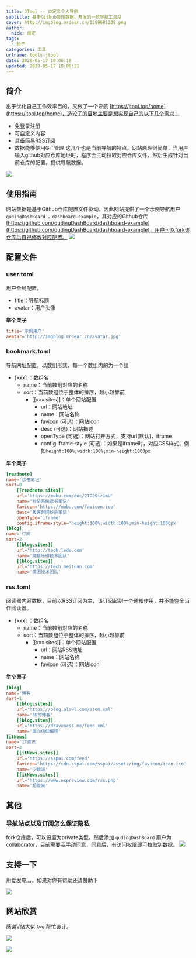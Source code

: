 ```yaml
---
title: JTool -- 自定义个人导航
subtitle: 基于Github管理数据，开发的一款导航工具站
cover: http://imgblog.mrdear.cn/1589681238.png
author: 
  nick: 屈定
tags:
  - 轮子
categories: 工具
urlname: tools-jtool
date: 2020-05-17 10:06:18
updated: 2020-05-17 10:06:21
---
```


## 简介
出于优化自己工作效率目的，又做了一个导航 [https://jtool.top/home](https://jtool.top/home)，造轮子的目地主要是想实现自己的以下几个需求：
- 免登录注册
- 可自定义内容
- 具备简易RSS订阅
- 数据能够使用GIT管理
这几个也是当前导航的特点。网站原理很简单，当用户输入github对应仓库地址时，程序会主动拉取对应仓库文件，然后生成针对当前仓库的配置，提供导航数据。

![](http://imgblog.mrdear.cn/1589679448.png?imageMogr2/thumbnail/!100p)


## 使用指南

网站数据是基于Github仓库配置文件驱动，因此网站提供了一个示例导航用户`qudingDashBoard ，dashboard-example`，其对应的Github仓库[https://github.com/qudingDashBoard/dashboard-example](https://github.com/qudingDashBoard/dashboard-example)，用户可以fork该仓库后自己修改对应配置。
![](http://imgblog.mrdear.cn/1589679646.png?imageMogr2/thumbnail/!100p)

## 配置文件

### user.toml
用户全局配置。

- title：导航标题
- avatar：用户头像

**举个栗子**
```toml
title='示例用户'
avatar='http://imgblog.mrdear.cn/avatar.jpg'
```

### bookmark.toml
导航网址配置，以数组形式，每一个数组内的为一个组

- [xxx] ：数组名
    - name：当前数组对应的名称
    - sort：当前数组位于整体的排序，越小越靠前
        - [[xxx.sites]]：单个网站配置
            - url：网站地址
            - name：网站名称
            - favicon (可选)：网站icon
            - desc (可选)：网站描述
            - openType (可选)：网站打开方式，支持url(默认)，iframe
            - config.iframe-style (可选)：如果是iframe时，对应CSS样式，例如`height:100%;width:100%;min-height:1000px`

**举个栗子**

```toml
[readnote]
name='读书笔记'
sort=0
    [[readnote.sites]]
    url='https://mubu.com/doc/2TG2Oiz1mU'
    name='秒杀系统读书笔记'
    favicon='https://mubu.com/favicon.ico'
    desc='极客时间秒杀笔记'
    openType='iframe'
    config.iframe-style='height:100%;width:100%;min-height:1000px'
[blog]
name='订阅'
sort=2
    [[blog.sites]]
    url='http://tech.lede.com'
    name='网易乐得技术团队'
    [[blog.sites]]
    url='https://tech.meituan.com'
    name='美团技术团队'
```

### rss.toml
阅读器内容数据，目前以RSS订阅为主，该订阅起到一个通知作用，并不能完全当作阅读器。

- [xxx] ：数组名
    - name：当前数组对应的名称
    - sort：当前数组位于整体的排序，越小越靠前
        - [[xxx.sites]]：单个网站配置
            - url：网站RSS地址
            - name：网站名称
            - favicon (可选)：网站icon

**举个栗子**

```toml
[blog]
name='博客'
sort=1
    [[blog.sites]]
    url='https://blog.alswl.com/atom.xml'
    name='3D的博客'
    [[blog.sites]]
    url='https://draveness.me/feed.xml'
    name='面向信仰编程'
[itNews]
name='IT资讯'
sort=2
    [[itNews.sites]]
    url='https://sspai.com/feed'
    favicon='https://cdn.sspai.com/sspai/assets/img/favicon/icon.ico'
    name='少数派'
    [[itNews.sites]]
    url='https://www.expreview.com/rss.php'
    name='超能网'
```

## 其他

### 导航站点以及订阅怎么保证隐私
fork仓库后，可以设置为private类型，然后添加 `qudingDashBoard` 用户为collaborator，目前需要我手动同意，同意后，有访问权限即可拉取到数据。
![](http://imgblog.mrdear.cn/1589680545.png?imageMogr2/thumbnail/!100p)

## 支持一下

用爱发电。。。如果对你有帮助还请赞助下

![](http://imgblog.mrdear.cn/1589680961.png)

## 网站欣赏
感谢V站大佬 `Awe`  帮忙设计。

![](http://imgblog.mrdear.cn/1589681023.png?imageMogr2/thumbnail/!100p)

![](http://imgblog.mrdear.cn/1589681040.png?imageMogr2/thumbnail/!100p)

